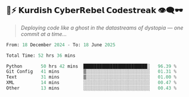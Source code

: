 ## 🧠⚡ 𝗞𝘂𝗿𝗱𝗶𝘀𝗵 𝗖𝘆𝗯𝗲𝗿𝗥𝗲𝗯𝗲𝗹 𝗖𝗼𝗱𝗲𝘀𝘁𝗿𝗲𝗮𝗸 👁️‍🗨️🕶️  
> *Deploying code like a ghost in the datastreams of dystopia — one commit at a time...*  

<!--START_SECTION:waka-->

```python
From: 18 December 2024 - To: 18 June 2025

Total Time: 52 hrs 36 mins

Python       50 hrs 42 mins  ████████████████████████░   96.39 %
Git Config   41 mins         ▒░░░░░░░░░░░░░░░░░░░░░░░░   01.31 %
Text         31 mins         ▒░░░░░░░░░░░░░░░░░░░░░░░░   01.00 %
XML          14 mins         ░░░░░░░░░░░░░░░░░░░░░░░░░   00.47 %
Other        13 mins         ░░░░░░░░░░░░░░░░░░░░░░░░░   00.43 %
```

<!--END_SECTION:waka-->
